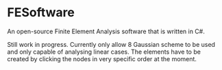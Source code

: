 # FESoftware
An open-source Finite Element Analysis software that is written in C#.

Still work in progress.
Currently only allow 8 Gaussian scheme to be used and only capable of analysing linear cases.
The elements have to be created by clicking the nodes in very specific order at the moment.
